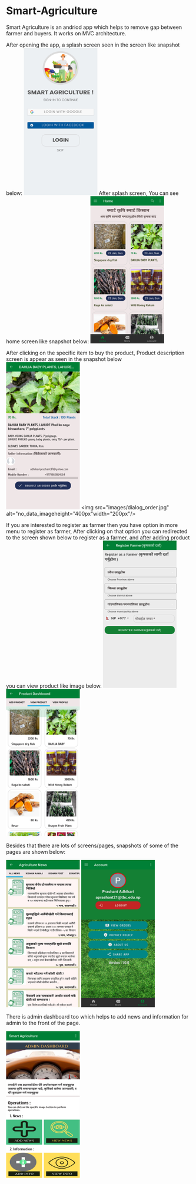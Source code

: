 # Smart-Agriculture

Smart Agriculture is an andriod app which helps to remove 
gap between farmer and buyers. It works on MVC architecture. 

After opening the app, a splash screen seen in the screen like snapshot below:
<img src="images/splash_screen.jpg" alt="splash_screen" height="400px" width="200px" />
After splash screen, You can see home screen like snapshot below:
<img src="images/home_screen.jpg" alt="home_screen" height="400px" width="200px" />

After clicking on the specific item to buy the product,
Product description screen is appear as seen in the snapshot below
<img src="images/product_desc_screen.jpg" alt="product_description" height="400px" width="200px" /> <img src="images/dialog_order.jpg" alt="no_data_imageheight="400px"width="200px"/> 

If you are interested to register as farmer then you have option in more menu to register as farmer, 
After clicking on that option you can redirected to the screen shown below to register
as a farmer. and after adding product you can view product like image below.
<img src="images/farmer_registration.jpg" alt="farmer_registration" height="400px" width="200px" /> <img src="images/view_product.jpg" alt="view_product" height="400px" width="200px" /> 

Besides that there are lots of screens/pages, snapshots of some of the pages are shown below:

<img src="images/agriculture_news.jpg" alt="news" height="400px" width="200px" /> <img src="images/account_screen.jpg" alt="account_screen" height="400px" width="200px" />

There is admin dashboard too which helps to add news and information for admin to the front of the page.

<img src="images/admin_dashboard.jpg" alt="dashboard" height="400px" width="200px" />


